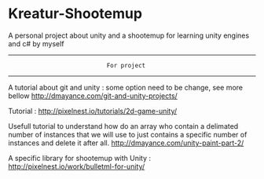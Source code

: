 # Kreatur-Shootemup
A personal project about unity and a shootemup for learning unity engines and c# by myself

--------------------------------------------------------------------------------
								For project
--------------------------------------------------------------------------------
A tutorial about git and unity : some option need to be change, see more bellow
http://dmayance.com/git-and-unity-projects/

Tutorial :
http://pixelnest.io/tutorials/2d-game-unity/

Usefull tutorial to understand how do an array who contain a delimated number of instances that we will use to just contains a specific number  of instances and delete it after all.
http://dmayance.com/unity-paint-part-2/

A specific library for shootemup with Unity :
http://pixelnest.io/work/bulletml-for-unity/
